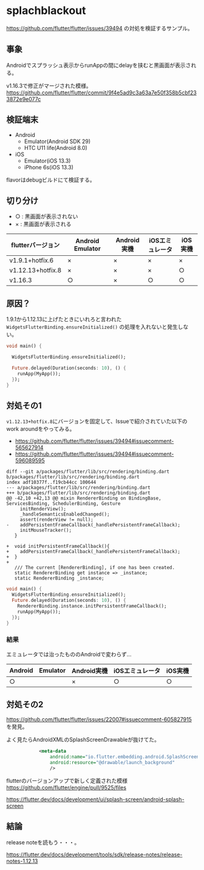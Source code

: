 # splachblackout

https://github.com/flutter/flutter/issues/39494 の対処を検証するサンプル。

## 事象

Androidでスプラッシュ表示からrunAppの間にdelayを挟むと黒画面が表示される。

v1.16.3で修正がマージされた模様。 https://github.com/flutter/flutter/commit/9f4e5ad9c3a63a7e50f358b5cbf233872e9e077c

## 検証端末

- Android
  - Emulator(Android SDK 29)
  - HTC U11 life(Android 8.0)
- iOS
  - Emulator(iOS 13.3)
  - iPhone 6s(iOS 13.3)

flavorはdebugビルドにて検証する。

## 切り分け

- ○ : 黒画面が表示されない
- × : 黒画面が表示される

| flutterバージョン | Android　Emulator | Android実機 |  iOSエミュレータ |  iOS実機 |
| ---- | ---- | ---- | ---- | ---- |
| v1.9.1+hotfix.6 | × | × | × | × |
| v1.12.13+hotfix.8 | × | × | × | ○　|
| v1.16.3 | ○ | × | ○　|  ○　|

## 原因？

1.9.1から1.12.13に上げたときにいれろと言われた `WidgetsFlutterBinding.ensureInitialized()` の処理を入れないと発生しない。

```dart
void main() {

  WidgetsFlutterBinding.ensureInitialized();

  Future.delayed(Duration(seconds: 10), () {
    runApp(MyApp());
  });
}

```

## 対処その1

`v1.12.13+hotfix.8`にバージョンを固定して、Issueで紹介されていた以下のwork aroundをやってみる。

- https://github.com/flutter/flutter/issues/39494#issuecomment-565627914
- https://github.com/flutter/flutter/issues/39494#issuecomment-596089595

```
diff --git a/packages/flutter/lib/src/rendering/binding.dart b/packages/flutter/lib/src/rendering/binding.dart
index adf10377f..f19cb44cc 100644
--- a/packages/flutter/lib/src/rendering/binding.dart
+++ b/packages/flutter/lib/src/rendering/binding.dart
@@ -42,10 +42,13 @@ mixin RendererBinding on BindingBase, ServicesBinding, SchedulerBinding, Gesture
     initRenderView();
     _handleSemanticsEnabledChanged();
     assert(renderView != null);
-    addPersistentFrameCallback(_handlePersistentFrameCallback);
     initMouseTracker();
   }

+  void initPersistentFrameCallback(){
+    addPersistentFrameCallback(_handlePersistentFrameCallback);
+  }
+
   /// The current [RendererBinding], if one has been created.
   static RendererBinding get instance => _instance;
   static RendererBinding _instance;
```

```dart
void main() {
  WidgetsFlutterBinding.ensureInitialized();
  Future.delayed(Duration(seconds: 10), () {
    RendererBinding.instance.initPersistentFrameCallback();
    runApp(MyApp());
  });
}
```

### 結果

エミュレータでは治ったもののAndroidで変わらず...

| Android　Emulator | Android実機 |  iOSエミュレータ |  iOS実機 |
| ---- | ---- | ---- | ---- |
| ○ | × | ○ | ○　|

## 対処その2

https://github.com/flutter/flutter/issues/22007#issuecomment-605827915 を発見。

よく見たらAndroidXMLのSplashScreenDrawableが抜けてた。

```xml
            <meta-data
                android:name="io.flutter.embedding.android.SplashScreenDrawable"
                android:resource="@drawable/launch_background"
                />
```

flutterのバージョンアップで新しく定義された模様　https://github.com/flutter/engine/pull/9525/files

https://flutter.dev/docs/development/ui/splash-screen/android-splash-screen

## 結論

release noteを読もう・・・。

https://flutter.dev/docs/development/tools/sdk/release-notes/release-notes-1.12.13

